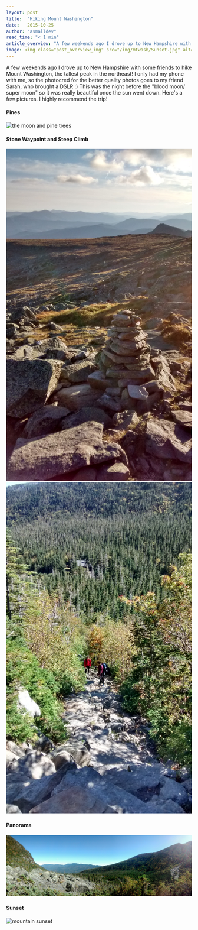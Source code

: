 ```yaml
---
layout: post
title:  "Hiking Mount Washington"
date:   2015-10-25
author: "asmalldev"
read_time: "< 1 min"
article_overview: "A few weekends ago I drove up to New Hampshire with some friends to hike Mount Washington, the tallest peak in the northeast! The hike was awesome! Here's a few pictures :)"
image: <img class="post_overview_img" src="/img/mtwash/Sunset.jpg" alt="mountain sunset">
---
```


A few weekends ago I drove up to New Hampshire with some friends to hike Mount Washington, the tallest peak in the northeast! I only had my phone with me, so the photocred for the better quality photos goes to my friend Sarah, who brought a DSLR :)  This was the night before the "blood moon/ super moon" so it was really beautiful once the sun went down. Here's a few pictures. I highly recommend the trip!

#### Pines
<div class="center_imgs"><img class="post_img_large" src="/img/mtwash/Pine_Silhouette.jpg" alt="the moon and pine trees"></div>

#### Stone Waypoint and Steep Climb
<div class="center_imgs"><img class="post_img_portrait" src="/img/mtwash/Waypoint.jpg" alt="stone waypoint"><img class="post_img_portrait" src="/img/mtwash/Climb.jpg" alt="steep climb"></div>

#### Panorama
<div class="center_imgs"><img class="post_img_large" src="/img/mtwash/Panorama.jpg" alt="panorama"></div>

#### Sunset
<div class="center_imgs"><img class="post_img_large" src="/img/mtwash/Sunset.jpg" alt="mountain sunset"></div>
